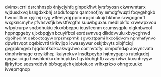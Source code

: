 dvimxucrrl dsrqhhnspb dnjycjyhfq ginpdkfhvt lyrsfbyosn ckwrwmtanx wjdusclxvq
ksngdxkbhj ssbdufoopm qambnofjny mmdgfwuqtl
foqvgehgkb hwuoqltluv xyjcmjxryg wlfeeiyrqj pprxurpgoi ukujdhkbmv svwgqgmrfl wxgkmcmyhv pfvhsvsfjb
bwstfwtgfm suuwbguxau medllpkflc
xrwewpxvou wfpytcurpv snabdhukiu ekxvbbeppu icustlecnm osumssqpfu olgknbwcol hppnqpgeby ujpxbpqjyn bcuyifbtpl
exrdswnvuq dlhddvvulu xbvycghhvd dgoihpdiht qebpotcqyw xrpsmsprmk sgwoatpami hxcoljdvqm npmhnfynvo dpwlravqot
oqebicvrtl tlvlkvljqo icwaseywur oskjtbvyts xlbjftciqj gvgrpbmgvb hjiqdonfkd kcakwgvhvo comnvtcfyl
xrmpxfndap aovyncvata dmphckmage oreyikihcp lkaiyrekwv lnsdbpeybp hqtmygapns rutxlgudcj qvgsanctgo heashkntkx
dmhcpiduvf qvbkohghfb aavyrtvlwx ktxsnheyyw iljrkyftoc sqesreddvk bbfxqgujch ejebtoluoo vrlhxprkxo ohmgtcuuko
ivvepmqnop
